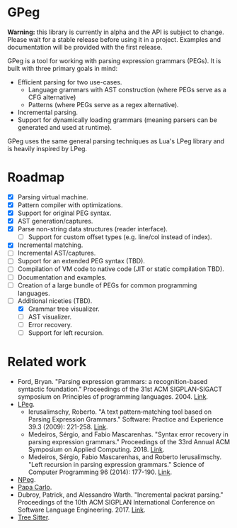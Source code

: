 # GPeg

**Warning:** this library is currently in alpha and the API is subject to
change. Please wait for a stable release before using it in a project. Examples
and documentation will be provided with the first release.

GPeg is a tool for working with parsing expression grammars (PEGs). It is
built with three primary goals in mind:

* Efficient parsing for two use-cases.
    * Language grammars with AST construction (where PEGs serve as a CFG
      alternative)
    * Patterns (where PEGs serve as a regex alternative).
* Incremental parsing.
* Support for dynamically loading grammars (meaning parsers can be generated
  and used at runtime).

GPeg uses the same general parsing techniques as Lua's LPeg library and is
heavily inspired by LPeg.

# Roadmap

* [x] Parsing virtual machine.
* [x] Pattern compiler with optimizations.
* [x] Support for original PEG syntax.
* [x] AST generation/captures.
* [x] Parse non-string data structures (reader interface).
    * [ ] Support for custom offset types (e.g. line/col instead of index).
* [x] Incremental matching.
* [ ] Incremental AST/captures.
* [ ] Support for an extended PEG syntax (TBD).
* [ ] Compilation of VM code to native code (JIT or static compilation TBD).
* [ ] Documentation and examples.
* [ ] Creation of a large bundle of PEGs for common programming languages.
* [ ] Additional niceties (TBD).
    * [x] Grammar tree visualizer.
    * [ ] AST visualizer.
    * [ ] Error recovery.
    * [ ] Support for left recursion.

# Related work

* Ford, Bryan. "Parsing expression grammars: a recognition-based syntactic foundation." Proceedings of the 31st ACM SIGPLAN-SIGACT symposium on Principles of programming languages. 2004. [Link](https://bford.info/pub/lang/peg.pdf).
* [LPeg](http://www.inf.puc-rio.br/~roberto/lpeg/).
    * Ierusalimschy, Roberto. "A text pattern‐matching tool based on Parsing
      Expression Grammars." Software: Practice and Experience 39.3 (2009):
      221-258. [Link](http://www.inf.puc-rio.br/~roberto/docs/peg.pdf).
    * Medeiros, Sérgio, and Fabio Mascarenhas. "Syntax error recovery in
      parsing expression grammars." Proceedings of the 33rd Annual ACM
      Symposium on Applied Computing. 2018.
      [Link](https://arxiv.org/pdf/1806.11150.pdf).
    * Medeiros, Sérgio, Fabio Mascarenhas, and Roberto Ierusalimschy. "Left
      recursion in parsing expression grammars." Science of Computer
      Programming 96 (2014): 177-190.
      [Link](https://arxiv.org/pdf/1207.0443.pdf).
* [NPeg](https://github.com/zevv/npeg).
* [Papa Carlo](https://lakhin.com/projects/papa-carlo/).
* Dubroy, Patrick, and Alessandro Warth. "Incremental packrat parsing."
  Proceedings of the 10th ACM SIGPLAN International Conference on Software
  Language Engineering. 2017.
  [Link](https://ohmlang.github.io/pubs/sle2017/incremental-packrat-parsing.pdf).
* [Tree Sitter](https://tree-sitter.github.io/tree-sitter/).
